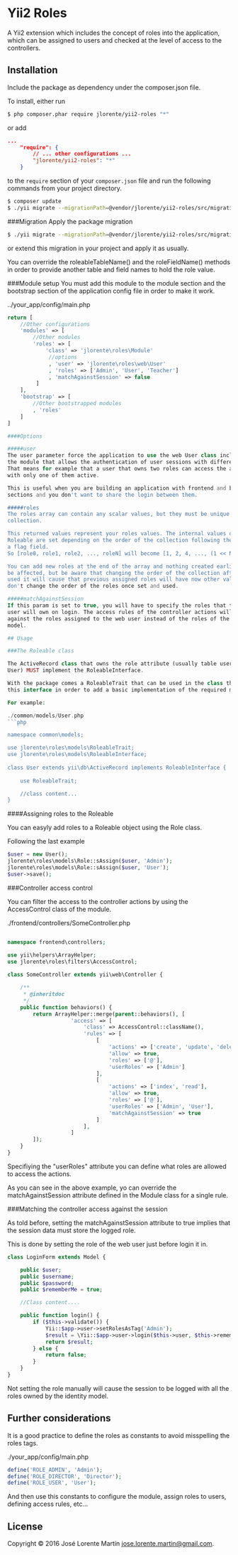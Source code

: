 Yii2 Roles
==========

A Yii2 extension which includes the concept of roles into the application, which 
can be assigned to users and checked at the level of access to the controllers.

## Installation

Include the package as dependency under the composer.json file.

To install, either run

```bash
$ php composer.phar require jlorente/yii2-roles "*"
```

or add

```json
...
    "require": {
        // ... other configurations ...
        "jlorente/yii2-roles": "*"
    }
```

to the ```require``` section of your `composer.json` file and run the following 
commands from your project directory.
```bash
$ composer update
$ ./yii migrate --migrationPath=@vendor/jlorente/yii2-roles/src/migrations
```

###Migration
Apply the package migration
```bash
$ ./yii migrate --migrationPath=@vendor/jlorente/yii2-roles/src/migrations
```
or extend this migration in your project and apply it as usually.

You can override the roleableTableName() and the roleFieldName() methods in 
order to provide another table and field names to hold the role value.

###Module setup
You must add this module to the module section and the bootstrap section of the 
application config file in order to make it work.
  
../your_app/config/main.php
```php
return [
    //Other configurations
    'modules' => [
        //Other modules
        'roles' => [
            'class' => 'jlorente\roles\Module'
             //options
             , 'user' => 'jlorente\roles\web\User'
             , 'roles' => ['Admin', 'User', 'Teacher']
             , 'matchAgainstSession' => false
         ]
    ],
    'bootstrap' => [
        //Other bootstrapped modules
        , 'roles'
    ]
]

####Options

#####user
The user parameter force the application to use the web User class included in 
the module that allows the authentication of user sessions with differents roles. 
That means for example that a user that owns two roles can access the application 
with only one of them active. 

This is useful when you are building an application with frontend and backend 
sections and you don't want to share the login between them.

#####roles
The roles array can contain any scalar values, but they must be unique along the 
collection. 

This returned values represent your roles values. The internal values of the 
Roleable are set depending on the order of the collection following the rules of 
a flag field.
So [role0, role1, role2, ..., roleN] will become [1, 2, 4, ..., (1 << N)]

You can add new roles at the end of the array and nothing created earlier will 
be affected, but be aware that changing the order of the collection after having 
used it will cause that previous assigned roles will have now other values, so 
don't change the order of the roles once set and used.

#####matchAgainstSession
If this param is set to true, you will have to specify the roles that the web 
user will own on login. The access rules of the controller actions will match 
against the roles assigned to the web user instead of the roles of the identity 
model.

## Usage

###The Roleable class

The ActiveRecord class that owns the role attribute (usually table user and class
User) MUST implement the RoleableInterface.

With the package comes a RoleableTrait that can be used in the class that implements 
this interface in order to add a basic implementation of the required methods.

For example:

./common/models/User.php
```php

namespace common\models;

use jlorente\roles\models\RoleableTrait;
use jlorente\roles\models\RoleableInterface;
 
class User extends yii\db\ActiveRecord implements RoleableInterface {
    
    use RoleableTrait;

    //class content...
}
```

####Assigning roles to the Roleable

You can easyly add roles to a Roleable object using the Role class.

Following the last example
```php
$user = new User();
jlorente\roles\models\Role::sAssign($user, 'Admin');
jlorente\roles\models\Role::sAssign($user, 'User');
$user->save();
```

###Controller access control

You can filter the access to the controller actions by using the AccessControl 
class of the module.

./frontend/controllers/SomeController.php
```php

namespace frontend\controllers;

use yii\helpers\ArrayHelper;
use jlorente\roles\filters\AccessControl;
 
class SomeController extends yii\web\Controller {

    /**
     * @inheritdoc
     */
    public function behaviors() {
        return ArrayHelper::merge(parent::behaviors(), [
                    'access' => [
                        'class' => AccessControl::className(),
                        'rules' => [
                            [
                                'actions' => ['create', 'update', 'delete'],
                                'allow' => true,
                                'roles' => ['@'],
                                'userRoles' => ['Admin']
                            ],
                            [
                                'actions' => ['index', 'read'],
                                'allow' => true,
                                'roles' => ['@'],
                                'userRoles' => ['Admin', 'User'],
                                'matchAgainstSession' => true
                            ]
                        ],
                    ]
        ]);
    }
}
```
Specifiying the "userRoles" attribute you can define what roles are allowed to 
access the actions.

As you can see in the above example, yo can override the matchAgainstSession 
attribute defined in the Module class for a single rule.

###Matching the controller access against the session

As told before, setting the matchAgainstSession attribute to true implies that 
the session data must store the logged role. 

This is done by setting the role of the web user just before login it in.

```php
class LoginForm extends Model {

    public $user;
    public $username;
    public $password;
    public $rememberMe = true;

    //Class content....

    public function login() {
        if ($this->validate()) {
            Yii::$app->user->setRolesAsTag('Admin');
            $result = \Yii::$app->user->login($this->user, $this->rememberMe ? 3600 * 24 * 30 : 0);
            return $result;
        } else {
            return false;
        }
    }
}
```
Not setting the role manually will cause the session to be logged with all the 
roles owned by the identity model.

## Further considerations

It is a good practice to define the roles as constants to avoid misspelling the 
roles tags. 

./your_app/config/main.php
```php
define('ROLE_ADMIN', 'Admin');
define('ROLE_DIRECTOR', 'Director');
define('ROLE_USER', 'User');
```

And then use this constants to configure the module, assign roles to users, 
defining access rules, etc... 

## License 
Copyright &copy; 2016 José Lorente Martín <jose.lorente.martin@gmail.com>.